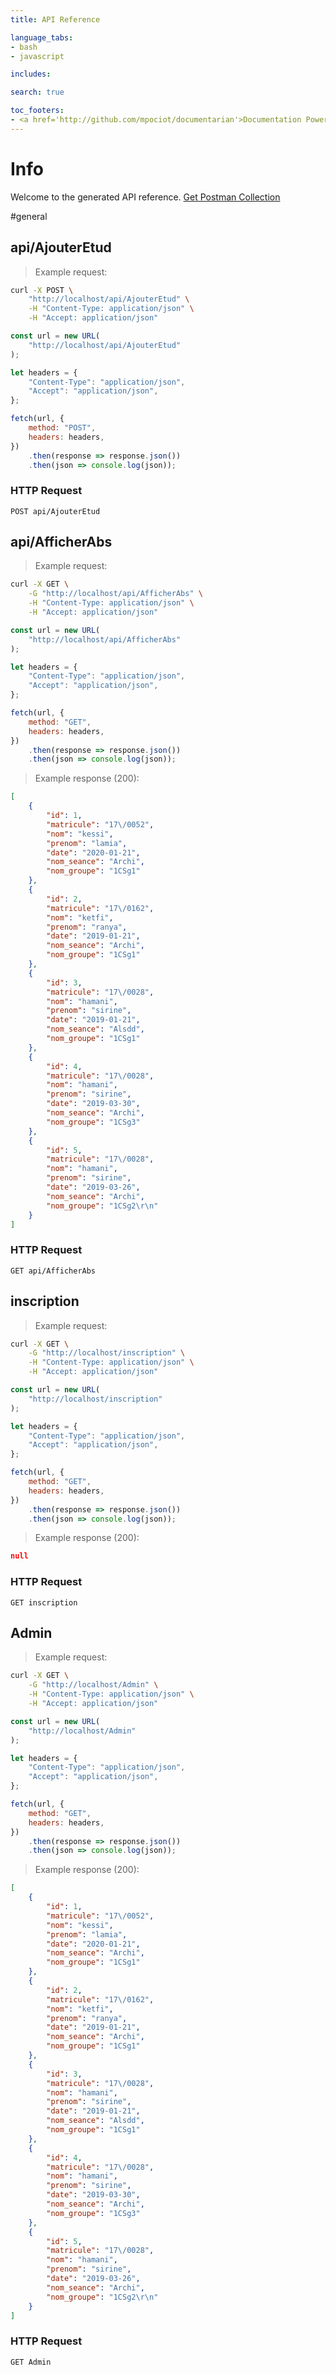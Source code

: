 ```yaml
---
title: API Reference

language_tabs:
- bash
- javascript

includes:

search: true

toc_footers:
- <a href='http://github.com/mpociot/documentarian'>Documentation Powered by Documentarian</a>
---
```

<!-- START_INFO -->
# Info

Welcome to the generated API reference.
[Get Postman Collection](http://localhost/docs/collection.json)

<!-- END_INFO -->

#general


<!-- START_64ad2446c27f07087486fb2d3e43b696 -->
## api/AjouterEtud
> Example request:

```bash
curl -X POST \
    "http://localhost/api/AjouterEtud" \
    -H "Content-Type: application/json" \
    -H "Accept: application/json"
```

```javascript
const url = new URL(
    "http://localhost/api/AjouterEtud"
);

let headers = {
    "Content-Type": "application/json",
    "Accept": "application/json",
};

fetch(url, {
    method: "POST",
    headers: headers,
})
    .then(response => response.json())
    .then(json => console.log(json));
```



### HTTP Request
`POST api/AjouterEtud`


<!-- END_64ad2446c27f07087486fb2d3e43b696 -->

<!-- START_2b34b161b95f6295c473964427dd78db -->
## api/AfficherAbs
> Example request:

```bash
curl -X GET \
    -G "http://localhost/api/AfficherAbs" \
    -H "Content-Type: application/json" \
    -H "Accept: application/json"
```

```javascript
const url = new URL(
    "http://localhost/api/AfficherAbs"
);

let headers = {
    "Content-Type": "application/json",
    "Accept": "application/json",
};

fetch(url, {
    method: "GET",
    headers: headers,
})
    .then(response => response.json())
    .then(json => console.log(json));
```


> Example response (200):

```json
[
    {
        "id": 1,
        "matricule": "17\/0052",
        "nom": "kessi",
        "prenom": "lamia",
        "date": "2020-01-21",
        "nom_seance": "Archi",
        "nom_groupe": "1CSg1"
    },
    {
        "id": 2,
        "matricule": "17\/0162",
        "nom": "ketfi",
        "prenom": "ranya",
        "date": "2019-01-21",
        "nom_seance": "Archi",
        "nom_groupe": "1CSg1"
    },
    {
        "id": 3,
        "matricule": "17\/0028",
        "nom": "hamani",
        "prenom": "sirine",
        "date": "2019-01-21",
        "nom_seance": "Alsdd",
        "nom_groupe": "1CSg1"
    },
    {
        "id": 4,
        "matricule": "17\/0028",
        "nom": "hamani",
        "prenom": "sirine",
        "date": "2019-03-30",
        "nom_seance": "Archi",
        "nom_groupe": "1CSg3"
    },
    {
        "id": 5,
        "matricule": "17\/0028",
        "nom": "hamani",
        "prenom": "sirine",
        "date": "2019-03-26",
        "nom_seance": "Archi",
        "nom_groupe": "1CSg2\r\n"
    }
]
```

### HTTP Request
`GET api/AfficherAbs`


<!-- END_2b34b161b95f6295c473964427dd78db -->

<!-- START_4a9ce13e24b0c7f6643ad05cdb347585 -->
## inscription
> Example request:

```bash
curl -X GET \
    -G "http://localhost/inscription" \
    -H "Content-Type: application/json" \
    -H "Accept: application/json"
```

```javascript
const url = new URL(
    "http://localhost/inscription"
);

let headers = {
    "Content-Type": "application/json",
    "Accept": "application/json",
};

fetch(url, {
    method: "GET",
    headers: headers,
})
    .then(response => response.json())
    .then(json => console.log(json));
```


> Example response (200):

```json
null
```

### HTTP Request
`GET inscription`


<!-- END_4a9ce13e24b0c7f6643ad05cdb347585 -->

<!-- START_d7807a90385f4b4c08db93f5c7c9fa9d -->
## Admin
> Example request:

```bash
curl -X GET \
    -G "http://localhost/Admin" \
    -H "Content-Type: application/json" \
    -H "Accept: application/json"
```

```javascript
const url = new URL(
    "http://localhost/Admin"
);

let headers = {
    "Content-Type": "application/json",
    "Accept": "application/json",
};

fetch(url, {
    method: "GET",
    headers: headers,
})
    .then(response => response.json())
    .then(json => console.log(json));
```


> Example response (200):

```json
[
    {
        "id": 1,
        "matricule": "17\/0052",
        "nom": "kessi",
        "prenom": "lamia",
        "date": "2020-01-21",
        "nom_seance": "Archi",
        "nom_groupe": "1CSg1"
    },
    {
        "id": 2,
        "matricule": "17\/0162",
        "nom": "ketfi",
        "prenom": "ranya",
        "date": "2019-01-21",
        "nom_seance": "Archi",
        "nom_groupe": "1CSg1"
    },
    {
        "id": 3,
        "matricule": "17\/0028",
        "nom": "hamani",
        "prenom": "sirine",
        "date": "2019-01-21",
        "nom_seance": "Alsdd",
        "nom_groupe": "1CSg1"
    },
    {
        "id": 4,
        "matricule": "17\/0028",
        "nom": "hamani",
        "prenom": "sirine",
        "date": "2019-03-30",
        "nom_seance": "Archi",
        "nom_groupe": "1CSg3"
    },
    {
        "id": 5,
        "matricule": "17\/0028",
        "nom": "hamani",
        "prenom": "sirine",
        "date": "2019-03-26",
        "nom_seance": "Archi",
        "nom_groupe": "1CSg2\r\n"
    }
]
```

### HTTP Request
`GET Admin`


<!-- END_d7807a90385f4b4c08db93f5c7c9fa9d -->


